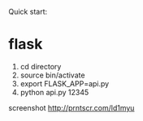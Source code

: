 Quick start:


# flask
1. cd directory
2. source bin/activate
3. export FLASK_APP=api.py
4. python api.py 12345

screenshot http://prntscr.com/ld1myu
